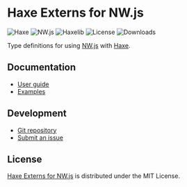 # Haxe Externs for NW.js
![Haxe](https://badgen.net/badge/haxe/%3E%3D4.3.0/green) ![NW.js](https://badgen.net/badge/nwjs/%3E%3D0.91.0/green) ![Haxelib](https://badgen.net/haxelib/v/nwjs) ![License](https://badgen.net/haxelib/license/nwjs) ![Downloads](https://badgen.net/haxelib/d/nwjs)

Type definitions for using [NW.js](https://nwjs.io) with [Haxe](https://haxe.org).

## Documentation
- [User guide](https://github.com/cedx/nwjs.hx/wiki)
- [Examples](https://github.com/cedx/nwjs.hx/tree/main/example)

## Development
- [Git repository](https://github.com/cedx/nwjs.hx)
- [Submit an issue](https://github.com/cedx/nwjs.hx/issues)

## License
[Haxe Externs for NW.js](https://github.com/cedx/nwjs.hx) is distributed under the MIT License.
